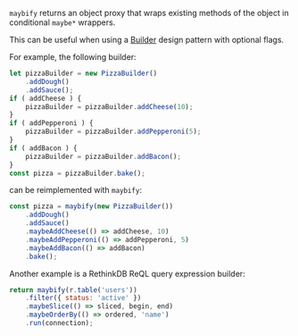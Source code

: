 `maybify` returns an object proxy that wraps existing methods of the object in conditional `maybe*` wrappers.

This can be useful when using a [Builder](https://en.wikipedia.org/wiki/Builder_pattern) design pattern with optional flags.

For example, the following builder:

```javascript
let pizzaBuilder = new PizzaBuilder()
	.addDough()
	.addSauce();
if ( addCheese ) {
	pizzaBuilder = pizzaBuilder.addCheese(10);
}
if ( addPepperoni ) {
	pizzaBuilder = pizzaBuilder.addPepperoni(5);
}
if ( addBacon ) {
	pizzaBuilder = pizzaBuilder.addBacon();
}
const pizza = pizzaBuilder.bake();
```

can be reimplemented with `maybify`:

```javascript
const pizza = maybify(new PizzaBuilder())
	.addDough()
	.addSauce()
	.maybeAddCheese(() => addCheese, 10)
	.maybeAddPepperoni(() => addPepperoni, 5)
	.maybeAddBacon(() => addBacon)
	.bake();
```

Another example is a RethinkDB ReQL query expression builder:

```javascript
return maybify(r.table('users'))
	.filter({ status: 'active' })
	.maybeSlice(() => sliced, begin, end)
	.maybeOrderBy(() => ordered, 'name')
	.run(connection);
```
